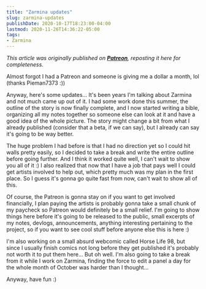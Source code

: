```yaml
---
title: "Zarmina updates"
slug: zarmina-updates
publishDate: 2020-10-17T18:23:00-04:00
lastmod: 2020-11-26T14:36:22-05:00
tags:
- Zarmina
---
```


*This article was originally published on **[Patreon](https://www.patreon.com/juju2143)**, reposting it here for completeness.*

Almost forgot I had a Patreon and someone is giving me a dollar a month, lol (thanks Pieman7373 :))

Anyway, here's some updates... It's been years I'm talking about Zarmina and not much came up out of it. I had some work done this summer, the outline of the story is now finally complete, and I now started writing a bible, organizing all my notes together so someone else can look at it and have a good idea of the whole picture. The story might change a bit from what I already published (consider that a beta, if we can say), but I already can say it's going to be way better.

The huge problem I had before is that I had no direction yet so I could hit walls pretty easily, so I decided to take a break and write the entire outline before going further. And I think it worked quite well, I can't wait to show you all of it :) I also realized that now that I have a job that pays well I could get artists involved to help out, which pretty much was my plan in the first place. So I guess it's gonna go quite fast from now, can't wait to show all of this.

Of course, the Patreon is gonna stay on if you want to get involved financially, I plan paying the artists is probably gonna take a small chunk of my paycheck so Patreon would definitely be a small relief. I'm going to show things here before it's going to be released to the public, small excerpts of my notes, devlogs, announcements, anything interesting pertaining to the project, so if you want to see cool stuff before anyone else this is here :)

I'm also working on a small absurd webcomic called Horse Life 98, but since I usually finish comics not long before they get published it's probably not worth it to put them here... But oh well. I'm also going to take a break from it while I work on Zarmina, finding the force to edit a panel a day for the whole month of October was harder than I thought...

Anyway, have fun :)